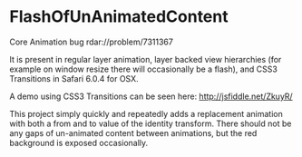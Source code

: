 FlashOfUnAnimatedContent
========================

Core Animation bug rdar://problem/7311367

It is present in regular layer animation, layer backed view hierarchies (for example on window resize there will occasionally be a flash), and CSS3 Transitions in Safari 6.0.4 for OSX.

A demo using CSS3 Transitions can be seen here: http://jsfiddle.net/ZkuyR/

This project simply quickly and repeatedly adds a replacement animation with both a from and to value of the identity transform. There should not be any gaps of un-animated content between animations, but the red background is exposed occasionally.
